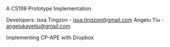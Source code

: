 A CS198 Prototype Implementation

Developers: Issa Tingzon - issa.tingzon@gmail.com
			Angelu Tiu	 - angelukayetiu@gmail.com

Implementing CP-APE with Dropbox